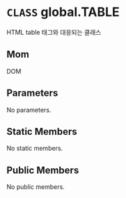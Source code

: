 # `CLASS` global.TABLE
HTML table 태그와 대응되는 클래스

## Mom
DOM

## Parameters
No parameters.

## Static Members
No static members.

## Public Members
No public members.
